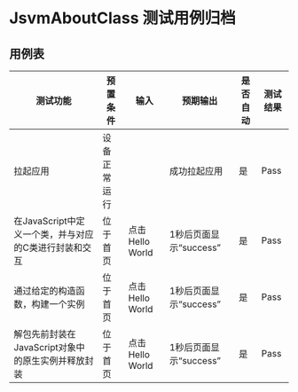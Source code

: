 # JsvmAboutClass 测试用例归档

## 用例表

| 测试功能                               | 预置条件     | 输入                     | 预期输出               | 是否自动 | 测试结果 |
|------------------------------------| ------------ |------------------------| ---------------------- | -------- | -------- |
| 拉起应用                               | 设备正常运行 |                        | 成功拉起应用           | 是       | Pass     |
| 在JavaScript中定义一个类，并与对应的C类进行封装和交互   | 位于首页     | 点击Hello World  | 1秒后页面显示“success” | 是       | Pass     |
| 通过给定的构造函数，构建一个实例                   | 位于首页     | 点击Hello World | 1秒后页面显示“success” | 是       | Pass     |
| 解包先前封装在JavaScript对象中的原生实例并释放封装     | 位于首页     | 点击Hello World       | 1秒后页面显示“success” | 是       | Pass     |
